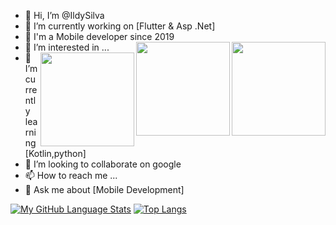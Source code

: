 - 👋 Hi, I’m @IldySilva
- 🔭 I’m currently working on [Flutter & Asp .Net]
- 📲 I'm a Mobile developer since 2019
- 👀 I’m interested in ...       <img align="right" width="150" height="150" src="https://seeklogo.com/images/C/c-sharp-c-logo-02F17714BA-seeklogo.com.png">
  <img align="right" width="150" height="150" src="https://dart.dev/assets/shared/dart-logo-for-shares.png?2">    <img align="right" width="150" height="150" src="https://cdn-images-1.medium.com/max/1200/1*5-aoK8IBmXve5whBQM90GA.png">
- 🌱 I’m currently learning [Kotlin,python] 
- 💞️ I’m looking to collaborate on google  
- 📫 How to reach me ...
- 💬 Ask me about [Mobile Development]  

<!---

IldySilva/IldySilva is a ✨ special ✨ repository because its `README.md` (this file) appears on your GitHub profile.
You can click the Preview link to take a look at your changes.
--->
[![My GitHub Language Stats](https://github-readme-stats.vercel.app/api/top-langs/?username=ildysilva&langs_count=5&theme=tokyonight)]()
[![Top Langs](https://github-readme-stats.vercel.app/api/top-langs/?username=ildysilva&langs_count=8)](https://github.com/anuraghazra/github-readme-stats)
<!---![Anurag's GitHub stats](https://github-readme-stats.vercel.app/api?username=ildysilva&show_icons=true) -->
